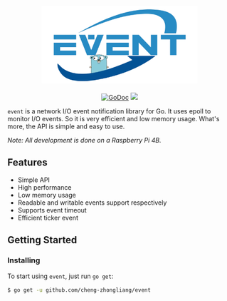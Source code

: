<p align="center">
<img 
    src="logo.png" 
    width="350" height="175" border="0" alt="event">
<br><br>
<a href="https://godoc.org/github.com/cheng-zhongliang/event"><img src="https://img.shields.io/badge/go-reference-blue" alt="GoDoc"></a>
<a href="https://github.com/cheng-zhongliang/event/blob/master/LICENSE"><img src="https://img.shields.io/badge/license-BSD--3--Clause-brightgreen"></a>
</p>

`event` is a network I/O event notification library for Go. It uses epoll to monitor I/O events. So it is very efficient and low memory usage. What's more, the API is simple and easy to use.

*Note: All development is done on a Raspberry Pi 4B.*

## Features

- Simple API
- High performance
- Low memory usage
- Readable and writable events support respectively
- Supports event timeout
- Efficient ticker event

## Getting Started

### Installing
To start using `event`, just run `go get`:

```sh
$ go get -u github.com/cheng-zhongliang/event
```
